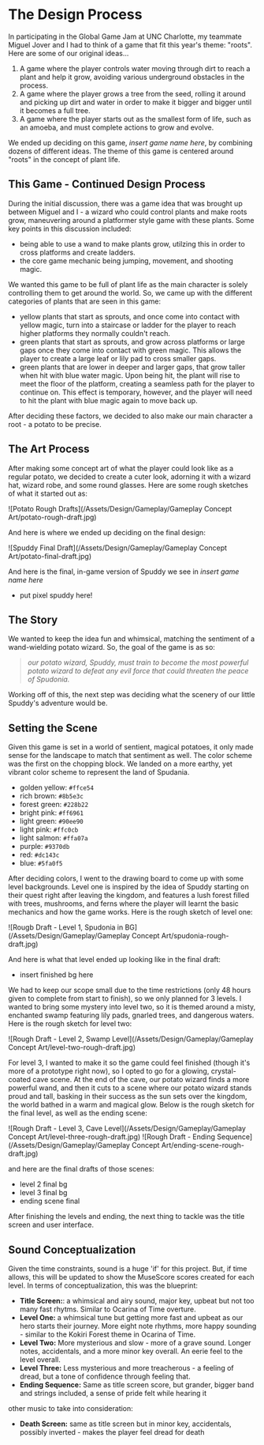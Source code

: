 # The Design Process
In participating in the Global Game Jam at UNC Charlotte, my teammate Miguel Jover and I had to think of a game that fit this year's theme: "roots". Here are some of our original ideas...
1. A game where the player controls water moving through dirt to reach a plant and help it grow, avoiding various underground obstacles in the process.
2. A game where the player grows a tree from the seed, rolling it around and picking up dirt and water in order to make it bigger and bigger until it becomes a full tree.
3. A game where the player starts out as the smallest form of life, such as an amoeba, and must complete actions to grow and evolve.

We ended up deciding on this game, *insert game name here*, by combining dozens of different ideas. The theme of this game is centered around "roots" in the concept of plant life.

## This Game - Continued Design Process
During the initial discussion, there was a game idea that was brought up between Miguel and I - a wizard who could control plants and make roots grow, maneuvering around a platformer style game with these plants. Some key points in this discussion included:

- being able to use a wand to make plants grow, utilzing this in order to cross platforms and create ladders.
- the core game mechanic being jumping, movement, and shooting magic.

We wanted this game to be full of plant life as the main character is solely controlling them to get around the world. So, we came up with the different categories of plants that are seen in this game:

- yellow plants that start as sprouts, and once come into contact with yellow magic, turn into a staircase or ladder for the player to reach higher platforms they normally couldn't reach.
- green plants that start as sprouts, and grow across platforms or large gaps once they come into contact with green magic. This allows the player to create a large leaf or lily pad to cross smaller gaps.
- green plants that are lower in deeper and larger gaps, that grow taller when hit with blue water magic. Upon being hit, the plant will rise to meet the floor of the platform, creating a seamless path for the player to continue on. This effect is temporary, however, and the player will need to hit the plant with blue magic again to move back up.

After deciding these factors, we decided to also make our main character a root - a potato to be precise. 

## The Art Process
After making some concept art of what the player could look like as a regular potato, we decided to create a cuter look, adorning it with a wizard hat, wizard robe, and some round glasses. Here are some rough sketches of what it started out as:

![Potato Rough Drafts](/Assets/Design/Gameplay/Gameplay Concept Art/potato-rough-draft.jpg)

And here is where we ended up deciding on the final design:

![Spuddy Final Draft](/Assets/Design/Gameplay/Gameplay Concept Art/potato-final-draft.jpg)

And here is the final, in-game version of Spuddy we see in *insert game name here*

- put pixel spuddy here!

## The Story
We wanted to keep the idea fun and whimsical, matching the sentiment of a wand-wielding potato wizard. So, the goal of the game is as so: 
> *our potato wizard, Spuddy, must train to become the most powerful potato wizard to defeat any evil force that could threaten the peace of Spudonia.*

Working off of this, the next step was deciding what the scenery of our little Spuddy's adventure would be.

## Setting the Scene
Given this game is set in a world of sentient, magical potatoes, it only made sense for the landscape to match that sentiment as well. The color scheme was the first on the chopping block. We landed on a more earthy, yet vibrant color scheme to represent the land of Spudania.

- golden yellow: `#ffce54`	
- rich brown: `#8b5e3c`
- forest green: `#228b22`
- bright pink: `#ff6961`
- light green: `#90ee90`
- light pink: `#ffc0cb`
- light salmon: `#ffa07a`
- purple: `#9370db`
- red: `#dc143c`
- blue: `#5fa0f5`

After deciding colors, I went to the drawing board to come up with some level backgrounds. Level one is inspired by the idea of Spuddy starting on their quest right after leaving the kingdom, and features a lush forest filled with trees, mushrooms, and ferns where the player will learnt the basic mechanics and how the game works. Here is the rough sketch of level one:

![Rougb Draft - Level 1, Spudonia in BG](/Assets/Design/Gameplay/Gameplay Concept Art/spudonia-rough-draft.jpg)

And here is what that level ended up looking like in the final draft:

- insert finished bg here

We had to keep our scope small due to the time restrictions (only 48 hours given to complete from start to finish), so we only planned for 3 levels. I wanted to bring some mystery into level two, so it is themed around a misty, enchanted swamp featuring lily pads, gnarled trees, and dangerous waters. Here is the rough sketch for level two:

![Rough Draft - Level 2, Swamp Level](/Assets/Design/Gameplay/Gameplay Concept Art/level-two-rough-draft.jpg)

For level 3, I wanted to make it so the game could feel finished (though it's more of a prototype right now), so I opted to go for a glowing, crystal-coated cave scene. At the end of the cave, our potato wizard finds a more powerful wand, and then it cuts to a scene where our potato wizard stands proud and tall, basking in their success as the sun sets over the kingdom, the world bathed in a warm and magical glow. Below is the rough sketch for the final level, as well as the ending scene:

![Rough Draft - Level 3, Cave Level](/Assets/Design/Gameplay/Gameplay Concept Art/level-three-rough-draft.jpg)
![Rough Draft - Ending Sequence](/Assets/Design/Gameplay/Gameplay Concept Art/ending-scene-rough-draft.jpg)

and here are the final drafts of those scenes:

- level 2 final bg
- level 3 final bg
- ending scene final

After finishing the levels and ending, the next thing to tackle was the title screen and user interface. 

## Sound Conceptualization
Given the time constraints, sound is a huge 'if' for this project. But, if time allows, this will be updated to show the MuseScore scores created for each level. In terms of conceptualization, this was the blueprint:

- **Title Screen:**: a whimsical and airy sound, major key, upbeat but not too many fast rhytms. Similar to Ocarina of Time overture.
- **Level One:** a whimsical tune but getting more fast and upbeat as our hero starts their journey. More eight note rhythms, more happy sounding - similar to the Kokiri Forest theme in Ocarina of Time.
- **Level Two:** More mysterious and slow - more of a grave sound. Longer notes, accidentals, and a more minor key overall. An eerie feel to the level overall.
- **Level Three:** Less mysterious and more treacherous - a feeling of dread, but a tone of confidence through feeling that.
- **Ending Sequence:** Same as title screen score, but grander, bigger band and strings included, a sense of pride felt while hearing it

other music to take into consideration:
- **Death Screen:** same as title screen but in minor key, accidentals, possibly inverted - makes the player feel dread for death





